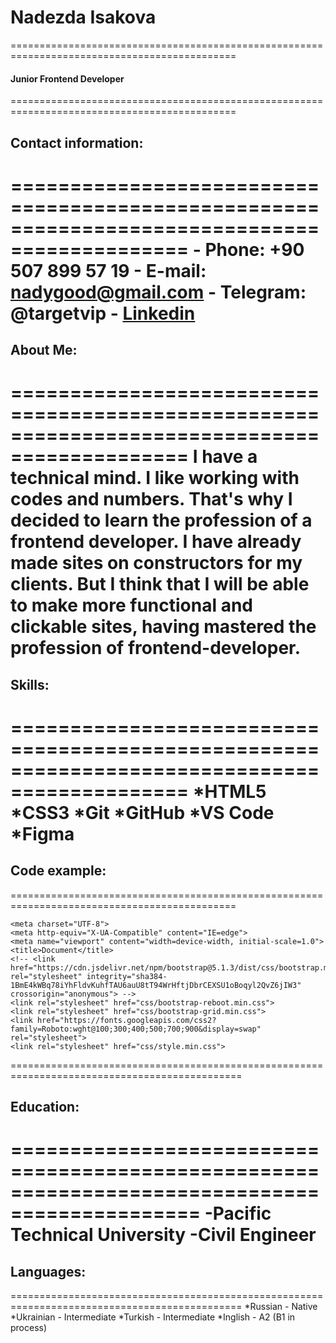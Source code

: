 # Nadezda Isakova
=============================================================================================
#### Junior Frontend Developer
=============================================================================================
## Contact information:
=============================================================================================
    - Phone: +90 507 899 57 19
    - E-mail: nadygood@gmail.com
    - Telegram: @targetvip
    - [Linkedin](https://www.linkedin.com/in/nadezda-isakova-793635223/"linkedin_profile)
=============================================================================================
## About Me:
=============================================================================================
I have a technical mind. I like working with codes and numbers. That's why I decided to learn the profession of a frontend developer. I have already made sites on constructors for my clients. But I think that I will be able to make more functional and clickable sites, having mastered the profession of frontend-developer.
=============================================================================================
## Skills:
=============================================================================================
*HTML5 
*CSS3
*Git
*GitHub
*VS Code
*Figma
=============================================================================================
## Code example:
=============================================================================================
> <head>
    <meta charset="UTF-8">
    <meta http-equiv="X-UA-Compatible" content="IE=edge">
    <meta name="viewport" content="width=device-width, initial-scale=1.0">
    <title>Document</title>
    <!-- <link href="https://cdn.jsdelivr.net/npm/bootstrap@5.1.3/dist/css/bootstrap.min.css" rel="stylesheet" integrity="sha384-1BmE4kWBq78iYhFldvKuhfTAU6auU8tT94WrHftjDbrCEXSU1oBoqyl2QvZ6jIW3" crossorigin="anonymous"> -->
    <link rel="stylesheet" href="css/bootstrap-reboot.min.css">
    <link rel="stylesheet" href="css/bootstrap-grid.min.css">
    <link href="https://fonts.googleapis.com/css2?family=Roboto:wght@100;300;400;500;700;900&display=swap" rel="stylesheet">
    <link rel="stylesheet" href="css/style.min.css">
   </head>

==============================================================================================
## Education:
==============================================================================================
-Pacific Technical University
-Civil Engineer
==============================================================================================
## Languages:
==============================================================================================
*Russian - Native
*Ukrainian - Intermediate
*Turkish - Intermediate
*Inglish - A2 (B1 in process)